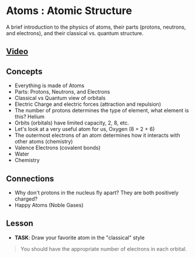 # Atoms : Atomic Structure
A brief introduction to the physics of atoms, their parts (protons, neutrons, and electrons), and their classical vs. quantum structure.

## [Video](https://vimeo.com/1000458082)

## Concepts
- Everything is made of Atoms
- Parts: Protons, Neutrons, and Electrons
- Classical vs Quantum view of orbitals
- Electric Charge and electric forces (attraction and repulsion)
- The number of protons determines the type of element, what element is this? Helium
- Orbits (orbitals) have limited capacity, 2, 8, etc.
- Let's look at a very useful atom for us, Oxygen (8 = 2 + 6)
- The outermost electrons of an atom determines how it interacts with other atoms (chemistry)
- Valence Electrons (covalent bonds)
- Water
- Chemistry

## Connections
- Why don't protons in the nucleus fly apart? They are both positively charged?
- Happy Atoms (Noble Gases)

## Lesson
+ **TASK**: Draw your favorite atom in the "classical" style
> You should have the appropriate number of electrons in each orbital.